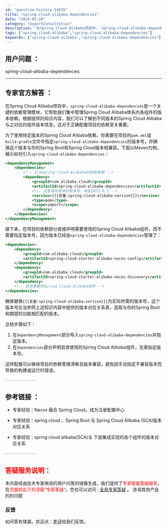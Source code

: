 ```yaml
---
id: "question-history-14635"
title: "spring-cloud-alibaba-dependencies"
date: "2024-05-28"
category: "expertConsultation"
description: "在Spring Cloud Alibaba项目中，`spring-cloud-alibaba-dependencies`是一个关键的依赖管理模块，它帮助我们集中管理Spring Cloud Alibaba体系内各组件的版本依赖。根据提供的知识内容，我们可以了解到不同版本的Spring Cloud A"
tags: ["spring-cloud-alibaba","spring-cloud-alibaba-dependencies"]
keywords: ["spring-cloud-alibaba","spring-cloud-alibaba-dependencies"]
---
```


## 用户问题 ： 
 spring-cloud-alibaba-dependencies  

---------------
## 专家官方解答 ：

在Spring Cloud Alibaba项目中，`spring-cloud-alibaba-dependencies`是一个关键的依赖管理模块，它帮助我们集中管理Spring Cloud Alibaba体系内各组件的版本依赖。根据提供的知识内容，我们可以了解到不同版本的Spring Cloud Alibaba与之对应的组件版本信息，这对于正确配置项目的依赖至关重要。

为了使用特定版本的Spring Cloud Alibaba依赖，你需要在项目的`pom.xml`或`build.gradle`文件中指定`spring-cloud-alibaba-dependencies`的版本号，并确保这个版本与你的Spring Boot和Spring Cloud版本相兼容。下面以Maven为例，展示如何引入`spring-cloud-alibaba-dependencies`：

```xml
<dependencyManagement>
    <dependencies>
        <!-- 引入Spring Cloud Alibaba的依赖管理 -->
        <dependency>
            <groupId>com.alibaba.cloud</groupId>
            <artifactId>spring-cloud-alibaba-dependencies</artifactId>
            <!-- 这里填写具体的版本号，例如2023.0.1 -->
            <version>{{{变量:spring-cloud-alibaba-version}}}</version>
            <type>pom</type>
            <scope>import</scope>
        </dependency>
    </dependencies>
</dependencyManagement>
```

接下来，在项目的依赖部分直接声明需要使用的Spring Cloud Alibaba组件，而不需要指定版本号，因为版本已经由`spring-cloud-alibaba-dependencies`管理了：

```xml
<dependencies>
    <dependency>
        <groupId>com.alibaba.cloud</groupId>
        <artifactId>spring-cloud-starter-alibaba-nacos-config</artifactId>
    </dependency>
    <dependency>
        <groupId>com.alibaba.cloud</groupId>
        <artifactId>spring-cloud-starter-alibaba-nacos-discovery</artifactId>
    </dependency>
    <!-- 其他需要的Spring Cloud Alibaba组件 -->
</dependencies>
```

确保替换`{{{变量:spring-cloud-alibaba-version}}}`为实际所需的版本号，这个版本号应当参照上述知识内容中提供的版本对应关系表，选取与你的Spring Boot和期望的功能相匹配的版本。

总结步骤如下：
1. 在`dependencyManagement`部分导入`spring-cloud-alibaba-dependencies`并指定版本。
2. 在`dependencies`部分声明具体使用的Spring Cloud Alibaba组件，无需指定版本号。

这样配置可以确保项目的依赖管理清晰且版本兼容，避免因手动指定不兼容版本而导致的构建或运行时错误。


<font color="#949494">---------------</font> 


## 参考链接 ：

* 专家经验：Nacos 融合 Spring Cloud，成为注册配置中心 
 
 * 专家经验：spring cloud 、Spring Boot 与 Spring Cloud Alibaba (SCA)版本对应关系 
 
 * 专家经验：spring cloud alibaba(SCA)与 下层集成实现的各个组件的版本对应关系 


 <font color="#949494">---------------</font> 
 


## <font color="#FF0000">答疑服务说明：</font> 

本内容经由技术专家审阅的用户问答的镜像生成，我们提供了<font color="#FF0000">专家智能答疑服务</font>，在<font color="#FF0000">页面的右下的浮窗”专家答疑“</font>。您也可以访问 : [全局专家答疑](https://answer.opensource.alibaba.com/docs/intro) 。 咨询其他产品的的问题

### 反馈
如问答有错漏，欢迎点：[差评](https://ai.nacos.io/user/feedbackByEnhancerGradePOJOID?enhancerGradePOJOId=14641)给我们反馈。
